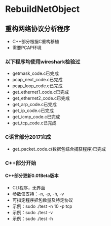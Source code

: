 # RebuildNetObject
## 重构网络协议分析程序
- C++部分根据C重构移植
- 需要PCAP环境
### 以下程序均使用wireshark检验过
- getmask_code.c已完成
- pcap_next_code.c已完成
- pcap_loop_code.c已完成
- get_ethernet1_code.c已完成
- get_ethernet2_code.c已完成
- get_arp_code.c已完成
- get_ip_code.c已完成
- get_icmp_code.c已完成
- get_tcp_code.c已完成
### C语言部分2017完成
- get_packet_code.c(数据包综合捕获程序)已完成
### C++部分开始
#### C++部分更新0.01Beta版本
- CLI程序，无界面
- 参数仅支持：-n, -p, -h, -v
- 可指定程序抓包数量及特定协议
- 示例：sudo ./test -n 10 -p tcp
- 示例：sudo ./test -v
- 示例：sudo ./test -h

